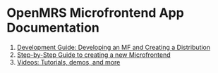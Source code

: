 # OpenMRS Microfrontend App Documentation

1. [Development Guide: Developing an MF and Creating a Distribution](./DEV_GUIDE.md)
2. [Step-by-Step Guide to creating a new Microfrontend](./MF_step_by_step.md)
3. [Videos: Tutorials, demos, and more](./VIDEOS.md)
